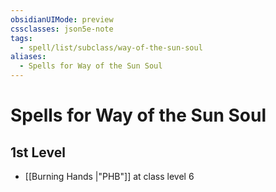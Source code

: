 ```yaml
---
obsidianUIMode: preview
cssclasses: json5e-note
tags:
  - spell/list/subclass/way-of-the-sun-soul
aliases:
  - Spells for Way of the Sun Soul
---
```

# Spells for Way of the Sun Soul

## 1st Level

- [[Burning Hands \|"PHB"]] at class level 6

